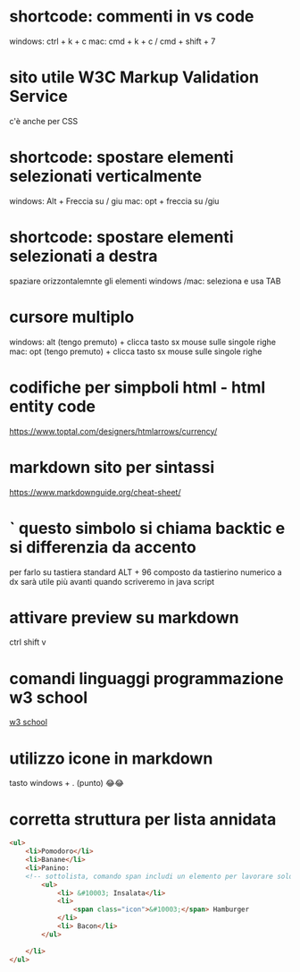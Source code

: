 # shortcode: commenti in vs code
windows: ctrl + k + c
mac: cmd + k + c   / cmd + shift + 7

# sito utile W3C Markup Validation Service
c'è anche per CSS

# shortcode: spostare elementi selezionati verticalmente
windows: Alt + Freccia su / giu
mac: opt + freccia su /giu 

# shortcode: spostare elementi selezionati a destra
spaziare orizzontalemnte gli elementi
windows /mac: seleziona e usa TAB

# cursore multiplo 
windows: alt (tengo premuto) + clicca tasto sx mouse sulle singole righe
mac:  opt (tengo premuto) + clicca tasto sx mouse sulle singole righe

# codifiche per simpboli html - html entity code
https://www.toptal.com/designers/htmlarrows/currency/

# markdown sito per sintassi 
https://www.markdownguide.org/cheat-sheet/

# ` questo simbolo si chiama backtic e si differenzia da accento 
per farlo su tastiera standard ALT + 96 composto da tastierino numerico a dx
sarà utile più avanti quando scriveremo in java script 

# attivare preview su markdown 
ctrl shift v

# comandi linguaggi programmazione w3 school
[w3 school](https://www.w3schools.com/)

# utilizzo icone in markdown 
tasto windows + . (punto)
😂😂

# corretta struttura per lista annidata
```html 
<ul>
    <li>Pomodoro</li>
    <li>Banane</li>
    <li>Panino:
    <!-- sottolista, comando span includi un elemento per lavorare solo su quello, attributo class per identificare solo quel elemento, poi con ispeziona puoi attribuire altri attribuiti e copiare poi qui il codice es colore color: red, font-size: 80px ecc. -->
        <ul>
            <li> &#10003; Insalata</li>
            <li> 
                <span class="icon">&#10003;</span> Hamburger
            </li>
            <li> Bacon</li>               
        </ul>
                        
    </li>
</ul>
```

